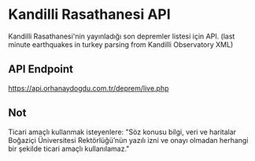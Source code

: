 # Kandilli Rasathanesi API
Kandilli Rasathanesi'nin yayınladığı son depremler listesi için API. (last minute earthquakes in turkey parsing from Kandilli Observatory XML)

## API Endpoint
https://api.orhanaydogdu.com.tr/deprem/live.php

## Not
Ticari amaçlı kullanmak isteyenlere: "Söz konusu bilgi, veri ve haritalar Boğaziçi Üniversitesi Rektörlüğü’nün yazılı izni ve onayı olmadan herhangi bir şekilde ticari amaçlı kullanılamaz."
